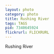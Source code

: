 ```yaml
---
layout: photo
category: photo
title: Rushing River
tags: TAGS
pid: 7340645924
flickrurl: FLICKRURL
---
```


Rushing River
